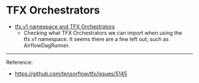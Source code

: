 # TFX Orchestrators


* [tfx.v1 namespace and TFX Orchestrators](orchestrators.ipynb)
	- Checking what TFX Orchestrators we can import when using the tfx.v1 namespace. It seems there are a few left out, such as AirflowDagRunner.

---

Reference:

* https://github.com/tensorflow/tfx/issues/5145